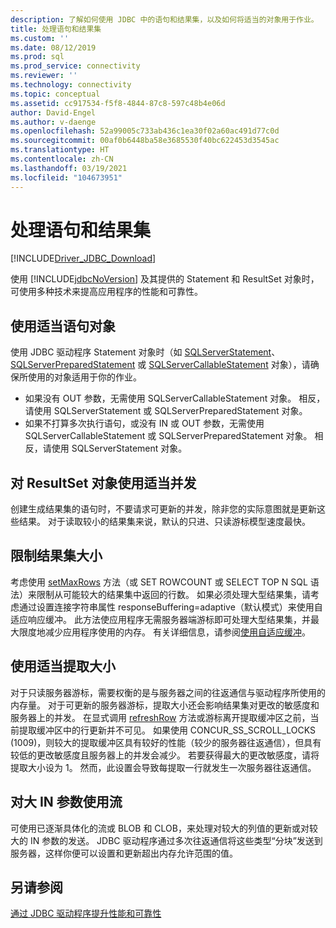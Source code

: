 ```yaml
---
description: 了解如何使用 JDBC 中的语句和结果集，以及如何将适当的对象用于作业。
title: 处理语句和结果集
ms.custom: ''
ms.date: 08/12/2019
ms.prod: sql
ms.prod_service: connectivity
ms.reviewer: ''
ms.technology: connectivity
ms.topic: conceptual
ms.assetid: cc917534-f5f8-4844-87c8-597c48b4e06d
author: David-Engel
ms.author: v-daenge
ms.openlocfilehash: 52a99005c733ab436c1ea30f02a60ac491d77c0d
ms.sourcegitcommit: 00af0b6448ba58e3685530f40bc622453d3545ac
ms.translationtype: HT
ms.contentlocale: zh-CN
ms.lasthandoff: 03/19/2021
ms.locfileid: "104673951"
---
```

# <a name="working-with-statements-and-result-sets"></a>处理语句和结果集

[!INCLUDE[Driver_JDBC_Download](../../includes/driver_jdbc_download.md)]

使用 [!INCLUDE[jdbcNoVersion](../../includes/jdbcnoversion_md.md)] 及其提供的 Statement 和 ResultSet 对象时，可使用多种技术来提高应用程序的性能和可靠性。

## <a name="use-the-appropriate-statement-object"></a>使用适当语句对象

使用 JDBC 驱动程序 Statement 对象时（如 [SQLServerStatement](reference/sqlserverstatement-class.md)、[SQLServerPreparedStatement](reference/sqlserverpreparedstatement-class.md) 或 [SQLServerCallableStatement](reference/sqlservercallablestatement-class.md) 对象），请确保所使用的对象适用于你的作业。

- 如果没有 OUT 参数，无需使用 SQLServerCallableStatement 对象。 相反，请使用 SQLServerStatement 或 SQLServerPreparedStatement 对象。  
- 如果不打算多次执行语句，或没有 IN 或 OUT 参数，无需使用 SQLServerCallableStatement 或 SQLServerPreparedStatement 对象。 相反，请使用 SQLServerStatement 对象。

## <a name="use-the-appropriate-concurrency-for-resultset-objects"></a>对 ResultSet 对象使用适当并发

创建生成结果集的语句时，不要请求可更新的并发，除非您的实际意图就是更新这些结果。 对于读取较小的结果集来说，默认的只进、只读游标模型速度最快。

## <a name="limit-the-size-of-your-result-sets"></a>限制结果集大小

考虑使用 [setMaxRows](reference/setmaxrows-method-sqlserverstatement.md) 方法（或 SET ROWCOUNT 或 SELECT TOP N SQL 语法）来限制从可能较大的结果集中返回的行数。 如果必须处理大型结果集，请考虑通过设置连接字符串属性 responseBuffering=adaptive（默认模式）来使用自适应响应缓冲。 此方法使应用程序无需服务器端游标即可处理大型结果集，并最大限度地减少应用程序使用的内存。 有关详细信息，请参阅[使用自适应缓冲](using-adaptive-buffering.md)。

## <a name="use-the-appropriate-fetch-size"></a>使用适当提取大小

对于只读服务器游标，需要权衡的是与服务器之间的往返通信与驱动程序所使用的内存量。 对于可更新的服务器游标，提取大小还会影响结果集对更改的敏感度和服务器上的并发。 在显式调用 [refreshRow](reference/refreshrow-method-sqlserverresultset.md) 方法或游标离开提取缓冲区之前，当前提取缓冲区中的行更新并不可见。 如果使用 CONCUR_SS_SCROLL_LOCKS (1009)，则较大的提取缓冲区具有较好的性能（较少的服务器往返通信），但具有较低的更改敏感度且服务器上的并发会减少。 若要获得最大的更改敏感度，请将提取大小设为 1。 然而，此设置会导致每提取一行就发生一次服务器往返通信。

## <a name="use-streams-for-large-in-parameters"></a>对大 IN 参数使用流

可使用已逐渐具体化的流或 BLOB 和 CLOB，来处理对较大的列值的更新或对较大的 IN 参数的发送。 JDBC 驱动程序通过多次往返通信将这些类型“分块”发送到服务器，这样你便可以设置和更新超出内存允许范围的值。

## <a name="see-also"></a>另请参阅

[通过 JDBC 驱动程序提升性能和可靠性](improving-performance-and-reliability-with-the-jdbc-driver.md)
